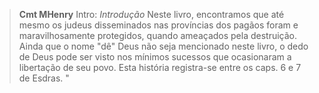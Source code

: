 
> **Cmt MHenry** Intro: *Introdução* Neste livro, encontramos que até mesmo os judeus disseminados nas províncias dos pagãos foram e maravilhosamente protegidos, quando ameaçados pela destruição. Ainda que o nome "dê" Deus não seja mencionado neste livro, o dedo de Deus pode ser visto nos mínimos sucessos que ocasionaram a libertação de seu povo. Esta história registra-se entre os caps. 6 e 7 de Esdras. "